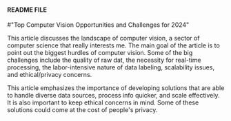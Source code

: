 #### README FILE
#"Top Computer Vision Opportunities and Challenges for 2024"
   
This article discusses the landscape of computer vision, a sector of computer science that really interests me. The main goal of the article is to point out the biggest hurdles of computer vision. Some of the big challenges include the quality of raw dat, the necessity for real-time processing, the labor-intensive nature of data labeling, scalability issues, and ethical/privacy concerns.   
   
This article emphasizes the importance of developing solutions that are able to handle diverse data sources, process info quicker, and scale effectively. It is also important to keep ethical concerns in mind. Some of these solutions could come at the cost of people's privacy.